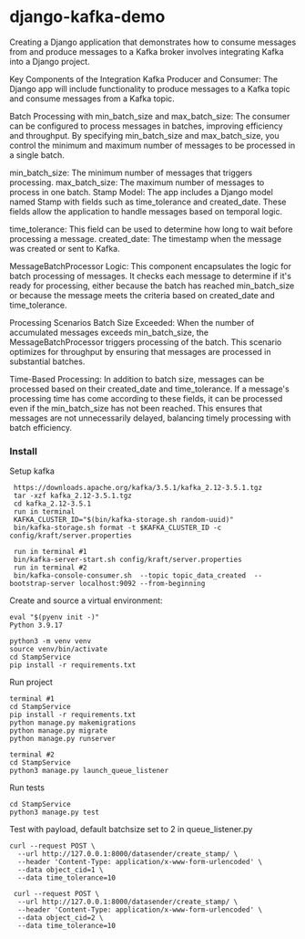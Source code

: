 # django-kafka-demo

Creating a Django application that demonstrates how to consume messages from and produce messages to a Kafka broker 
involves integrating Kafka into a Django project.


Key Components of the Integration
Kafka Producer and Consumer: 
The Django app will include functionality to produce messages to a Kafka topic and consume messages from a Kafka topic. 

Batch Processing with min_batch_size and max_batch_size: 
The consumer can be configured to process messages in batches, improving efficiency and throughput. 
By specifying min_batch_size and max_batch_size, you control the minimum and maximum number of messages to be processed in a single batch. 

min_batch_size: The minimum number of messages that triggers processing. 
max_batch_size: The maximum number of messages to process in one batch. 
Stamp Model: 
The app includes a Django model named Stamp 
with fields such as time_tolerance and created_date. 
These fields allow the application to handle messages based on temporal logic.

time_tolerance: This field can be used to determine how long to wait before processing a message.
created_date: The timestamp when the message was created or sent to Kafka. 

MessageBatchProcessor Logic: 
This component encapsulates the logic for batch processing of messages. 
It checks each message to determine if it's ready for processing, 
either because the batch has reached min_batch_size or 
because the message meets the criteria based on created_date and time_tolerance.

Processing Scenarios
Batch Size Exceeded:
When the number of accumulated messages exceeds min_batch_size, 
the MessageBatchProcessor triggers processing of the batch. 
This scenario optimizes for throughput by ensuring that messages are processed in substantial batches.

Time-Based Processing: 
In addition to batch size, messages can be processed based on their created_date and time_tolerance. 
If a message's processing time has come according to these fields, it can be processed even if the min_batch_size has not been reached. 
This ensures that messages are not unnecessarily delayed, balancing timely processing with batch efficiency.


### Install

Setup kafka
```
 https://downloads.apache.org/kafka/3.5.1/kafka_2.12-3.5.1.tgz
 tar -xzf kafka_2.12-3.5.1.tgz
 cd kafka_2.12-3.5.1
 run in terminal 
 KAFKA_CLUSTER_ID="$(bin/kafka-storage.sh random-uuid)"
 bin/kafka-storage.sh format -t $KAFKA_CLUSTER_ID -c config/kraft/server.properties

 run in terminal #1
 bin/kafka-server-start.sh config/kraft/server.properties
 run in terminal #2
 bin/kafka-console-consumer.sh  --topic topic_data_created  --bootstrap-server localhost:9092 --from-beginning
```

Create and source a virtual environment:
```
eval "$(pyenv init -)"
Python 3.9.17

python3 -m venv venv
source venv/bin/activate
cd StampService
pip install -r requirements.txt
```

Run project
```
terminal #1
cd StampService
pip install -r requirements.txt
python manage.py makemigrations
python manage.py migrate 
python manage.py runserver
```
```
terminal #2
cd StampService
python3 manage.py launch_queue_listener
```

Run tests

```
cd StampService
python3 manage.py test
```

Test with payload, default batchsize set to 2 in queue_listener.py

```
curl --request POST \
  --url http://127.0.0.1:8000/datasender/create_stamp/ \
  --header 'Content-Type: application/x-www-form-urlencoded' \
  --data object_cid=1 \
  --data time_tolerance=10
  
 curl --request POST \
  --url http://127.0.0.1:8000/datasender/create_stamp/ \
  --header 'Content-Type: application/x-www-form-urlencoded' \
  --data object_cid=2 \
  --data time_tolerance=10
  
```